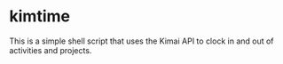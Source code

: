 # kimtime
This is a simple shell script that uses the Kimai API to clock in and out of activities and projects.
